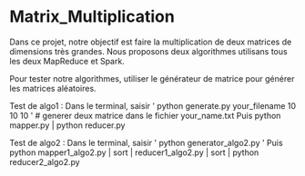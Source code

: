 # Matrix_Multiplication

Dans ce projet, notre objectif est faire la multiplication de deux matrices de dimensions très grandes. Nous proposons deux algorithmes utilisans tous les deux MapReduce et Spark. 

Pour tester notre algorithmes, utiliser le générateur de matrice pour générer les matrices aléatoires.

Test de algo1 : 
Dans le terminal, saisir ' python generate.py your_filename 10 10 10 '  # generer deux matrice dans le fichier your_name.txt
Puis python mapper.py | python reducer.py

Test de algo2 : 
Dans le terminal, saisir ' python generator_algo2.py ' 
Puis python mapper1_algo2.py | sort | reducer1_algo2.py | sort | python reducer2_algo2.py

